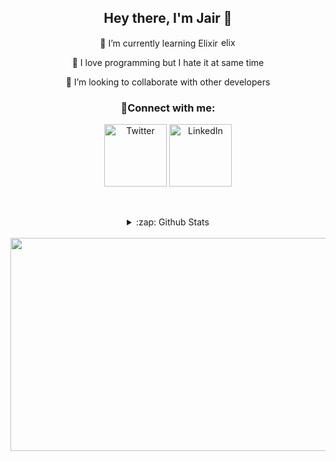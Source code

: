 
<div style="text-align:center" align="center">
  

## Hey there, I'm Jair  👋
    
🌱 I’m currently learning Elixir <a href="https://elixir-lang.org" target="_blank" rel="noreferrer"></a><img src="https://www.vectorlogo.zone/logos/elixir-lang/elixir-lang-icon.svg" alt="elixir" width="25" height="15"/> 
  
:star2:  I love programming but I hate it at same time
  
👯 I’m looking to collaborate with other developers
   
### 📱Connect with me:
   
[<img align="center" alt="Twitter" width="100px" src="https://img.shields.io/badge/twitter-%231DA1F2.svg?&style=for-the-badge&logo=twitter&logoColor=white" />][twitter]
[<img align="center" alt="LinkedIn" width="100px" src="https://img.shields.io/badge/linkedin-%230077B5.svg?&style=for-the-badge&logo=linkedin&logoColor=white" />][linkedin]

<br/>
<br/>

<details>
  <summary>:zap: Github Stats</summary>
  <img align="center" alt="codeSTACKr's Github Stats" src="https://readme-stats-git-master.decker-unx.vercel.app/api?username=JairDavid&show_icons=true&hide_border=true&count_private=true&theme=nord" />
</details>

<br/>

[twitter]: https://twitter.com/vasquez0923
[linkedin]: https://www.linkedin.com/in/jair-vasquez-4a96a8217/
</div>
<div style="text-align:center" align="center">
  
<img src="https://cutewallpaper.org/21/pixel-art-aesthetic/Japanese-Koi-Fish-Pixel-Art-Aesthetic-..gif" height="341" width="900">




